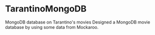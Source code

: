 # TarantinoMongoDB
MongoDB database on Tarantino's movies
Designed a MongoDB movie database by using some data from Mockaroo.
